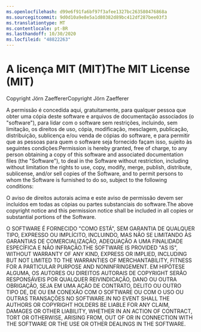 ```yaml
---
ms.openlocfilehash: d99e6f91fa6bf97f3afee1327bc263580476868a
ms.sourcegitcommit: 9d0d10a9e8e5a1d80382d89bc412df287bee03f3
ms.translationtype: MT
ms.contentlocale: pt-BR
ms.lasthandoff: 10/30/2020
ms.locfileid: "48822263"
---
```

<a name="the-mit-license-mit"></a><span data-ttu-id="55486-101">A licença MIT (MIT)</span><span class="sxs-lookup"><span data-stu-id="55486-101">The MIT License (MIT)</span></span>
=====================

<span data-ttu-id="55486-102">Copyright Jörn Zaefferer</span><span class="sxs-lookup"><span data-stu-id="55486-102">Copyright Jörn Zaefferer</span></span>

<span data-ttu-id="55486-103">A permissão é concedida aqui, gratuitamente, para qualquer pessoa que obter uma cópia deste software e arquivos de documentação associados (o "software"), para lidar com o software sem restrições, incluindo, sem limitação, os direitos de uso, cópia, modificação, mesclagem, publicação, distribuição, sublicença e/ou venda de cópias do software, e para permitir que as pessoas para quem o software seja fornecido façam isso, sujeito às seguintes condições:</span><span class="sxs-lookup"><span data-stu-id="55486-103">Permission is hereby granted, free of charge, to any person obtaining a copy of this software and associated documentation files (the "Software"), to deal in the Software without restriction, including without limitation the rights to use, copy, modify, merge, publish, distribute, sublicense, and/or sell copies of the Software, and to permit persons to whom the Software is furnished to do so, subject to the following conditions:</span></span>

<span data-ttu-id="55486-104">O aviso de direitos autorais acima e este aviso de permissão devem ser incluídos em todas as cópias ou partes substanciais do software.</span><span class="sxs-lookup"><span data-stu-id="55486-104">The above copyright notice and this permission notice shall be included in all copies or substantial portions of the Software.</span></span>

<span data-ttu-id="55486-105">O SOFTWARE É FORNECIDO "COMO ESTÁ", SEM GARANTIA DE QUALQUER TIPO, EXPRESSO OU IMPLÍCITO, INCLUINDO, MAS NÃO SE LIMITANDO ÀS GARANTIAS DE COMERCIALIZAÇÃO, ADEQUAÇÃO A UMA FINALIDADE ESPECÍFICA E NÃO INFRAÇÃO.</span><span class="sxs-lookup"><span data-stu-id="55486-105">THE SOFTWARE IS PROVIDED "AS IS", WITHOUT WARRANTY OF ANY KIND, EXPRESS OR IMPLIED, INCLUDING BUT NOT LIMITED TO THE WARRANTIES OF MERCHANTABILITY, FITNESS FOR A PARTICULAR PURPOSE AND NONINFRINGEMENT.</span></span> <span data-ttu-id="55486-106">EM HIPÓTESE ALGUMA, OS AUTORES OU DIREITOS AUTORAIS DE COPYRIGHT SERÃO RESPONSÁVEIS POR QUALQUER REIVINDICAÇÃO, DANO OU OUTRA OBRIGAÇÃO, SEJA EM UMA AÇÃO DE CONTRATO, DELITO OU OUTRO TIPO DE, DE OU EM CONEXÃO COM O SOFTWARE OU COM O USO OU OUTRAS TRANSAÇÕES NO SOFTWARE.</span><span class="sxs-lookup"><span data-stu-id="55486-106">IN NO EVENT SHALL THE AUTHORS OR COPYRIGHT HOLDERS BE LIABLE FOR ANY CLAIM, DAMAGES OR OTHER LIABILITY, WHETHER IN AN ACTION OF CONTRACT, TORT OR OTHERWISE, ARISING FROM, OUT OF OR IN CONNECTION WITH THE SOFTWARE OR THE USE OR OTHER DEALINGS IN THE SOFTWARE.</span></span>
